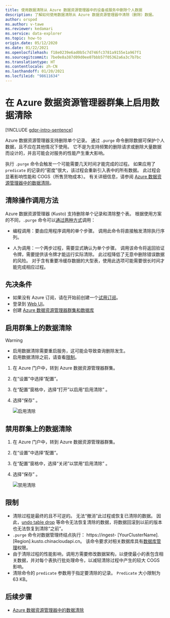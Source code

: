 ```yaml
---
title: 使用数据清除从 Azure 数据资源管理器中的设备或服务中删除个人数据
description: 了解如何使用数据清除从 Azure 数据资源管理器中清除（删除）数据。
author: orspod
ms.author: v-tawe
ms.reviewer: kedamari
ms.service: data-explorer
ms.topic: how-to
origin.date: 05/12/2020
ms.date: 01/22/2021
ms.openlocfilehash: f18e0239e6ad0b5c7d746fc3781a9155e1a967f1
ms.sourcegitcommit: 7be0e8a387d09d0ee07bbb57f05362a6a3c7b7bc
ms.translationtype: HT
ms.contentlocale: zh-CN
ms.lasthandoff: 01/20/2021
ms.locfileid: "98611634"
---
```

# <a name="enable-data-purge-on-your-azure-data-explorer-cluster"></a>在 Azure 数据资源管理器群集上启用数据清除

[!INCLUDE [gdpr-intro-sentence](includes/gdpr-intro-sentence.md)]

Azure 数据资源管理器支持删除单个记录。 通过 `.purge` 命令删除数据可保护个人数据，且不应在其他情况下使用。 它不是为支持频繁的删除请求或删除大量数据而设计的，并且可能会对服务的性能产生重大影响。

执行 `.purge` 命令会触发一个可能需要几天时间才能完成的过程。 如果应用了 `predicate` 的记录的“密度”很大，该过程会重新引入表中的所有数据。 此过程会显著影响性能和 COGS（所售货物成本）。 有关详细信息，请参阅 [Azure 数据资源管理器中的数据清除](kusto/concepts/data-purge.md)。

## <a name="methods-of-invoking-purge-operations"></a>清除操作调用方法 

Azure 数据资源管理器 (Kusto) 支持删除单个记录和清除整个表。 根据使用方案的不同，`.purge` 命令可以[通过两种方式](kusto/concepts/data-purge.md#purge-table-tablename-records-command)调用：

* 编程调用：要由应用程序调用的单个步骤。 调用此命令将直接触发清除执行序列。

* 人为调用：一个两步过程，需要显式确认为单个步骤。 调用该命令将返回验证令牌，需要提供该令牌才能运行实际清除。 此过程降低了无意中删除错误数据的风险。 对于含有重要冷缓存数据的大型表，使用此选项可能需要很长时间才能完成相应过程。 

## <a name="prerequisites"></a>先决条件

* 如果没有 Azure 订阅，请在开始前创建一个[试用订阅](https://www.microsoft.com/china/azure/index.html?fromtype=cn)。
* 登录到 [Web UI](https://dataexplorer.azure.cn/)。
* 创建 [Azure 数据资源管理器群集和数据库](create-cluster-database-portal.md)

## <a name="enable-data-purge-on-your-cluster"></a>启用群集上的数据清除

> [!WARNING]
> * 启用数据清除需要重启服务，这可能会导致查询删除发生。
> * 启用数据清除之前，请查看[限制](#limitations)。

1. 在 Azure 门户中，转到 Azure 数据资源管理器群集。 
1. 在“设置”中选择“配置”。  
1. 在“配置”窗格中，选择“打开”以启用“启用清除”  。
1. 选择“保存” 。
 
    ![启用清除](media/data-purge-portal/enable-purge-on.png)

## <a name="disable-data-purge-on-your-cluster"></a>禁用群集上的数据清除

1. 在 Azure 门户中，转到 Azure 数据资源管理器群集。 
1. 在“设置”中选择“配置”。  
1. 在“配置”窗格中，选择“关闭”以禁用“启用清除”  。
1. 选择“保存” 。

    ![禁用清除](media/data-purge-portal/enable-purge-off.png)

## <a name="limitations"></a>限制

* 清除过程是最终的且不可逆的。 无法“撤消”此过程或恢复已清除的数据。 因此，[undo table drop](kusto/management/undo-drop-table-command.md) 等命令无法恢复清除的数据，将数据回滚到以前的版本也无法恢复到清除“之前”。
* `.purge` 命令对数据管理终结点执行： https://ingest- [YourClusterName].[Region].kusto.chinacloudapi.cn。 该命令要求对相关数据库具有[数据库管理](kusto/management/access-control/role-based-authorization.md)权限。 
* 由于清除过程的性能影响，调用方需要修改数据架构，以便使最小的表包含相关数据，并对每个表执行批处理命令，以减轻清除过程中产生的较大 COGS 影响。
* 清除命令的 `predicate` 参数用于指定要清除的记录。 `Predicate` 大小限制为 63 KB。 

## <a name="next-steps"></a>后续步骤

* [Azure 数据资源管理器中的数据清除](kusto/concepts/data-purge.md)
